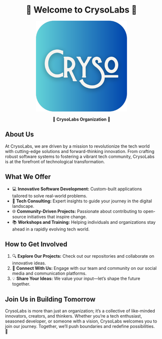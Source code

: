 <h1 align="center">🌟 Welcome to CrysoLabs 🌟</h1>

<p align="center">
  <img src="https://github.com/crysolabs/.github/blob/main/CrysoLab_5.png" width="300" alt="CrysoLabs Official Organization"/>
</p>

<p align="center">
  <strong>🚀 CrysoLabs Organization 🚀</strong>
</p>

## About Us  

At CrysoLabs, we are driven by a mission to revolutionize the tech world with cutting-edge solutions and forward-thinking innovation. From crafting robust software systems to fostering a vibrant tech community, CrysoLabs is at the forefront of technological transformation.  

## What We Offer  

- 💻 **Innovative Software Development:** Custom-built applications tailored to solve real-world problems.  
- 🧠 **Tech Consulting:** Expert insights to guide your journey in the digital landscape.  
- 🌐 **Community-Driven Projects:** Passionate about contributing to open-source initiatives that inspire change.  
- 📚 **Workshops and Training:** Helping individuals and organizations stay ahead in a rapidly evolving tech world.  

## How to Get Involved  

1. 🔍 **Explore Our Projects:** Check out our repositories and collaborate on innovative ideas.  
2. 💬 **Connect With Us:** Engage with our team and community on our social media and communication platforms.  
3. 💡 **Share Your Ideas:** We value your input—let’s shape the future together.  

## Join Us in Building Tomorrow  

CrysoLabs is more than just an organization; it’s a collective of like-minded innovators, creators, and thinkers. Whether you’re a tech enthusiast, seasoned developer, or someone with a vision, CrysoLabs welcomes you to join our journey. Together, we’ll push boundaries and redefine possibilities. 🌟
